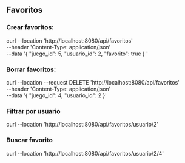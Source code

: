 ## Favoritos

### Crear favoritos:

curl --location 'http://localhost:8080/api/favoritos' \
--header 'Content-Type: application/json' \
--data '{
    "juego_id": 5,
    "usuario_id": 2,
    "favorito": true
}
'

###  Borrar favoritos:

curl --location --request DELETE 'http://localhost:8080/api/favoritos' \
--header 'Content-Type: application/json' \
--data '{
    "juego_id": 4,
    "usuario_id": 2
}'

### Filtrar por usuario

curl --location 'http://localhost:8080/api/favoritos/usuario/2'

### Buscar favorito

curl --location 'http://localhost:8080/api/favoritos/usuario/2/4'
